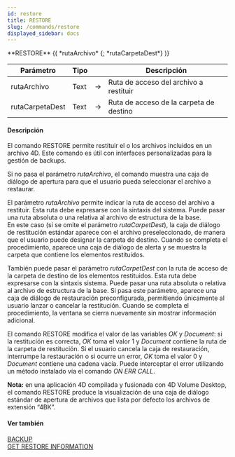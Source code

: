 ```yaml
---
id: restore
title: RESTORE
slug: /commands/restore
displayed_sidebar: docs
---
```


<!--REF #_command_.RESTORE.Syntax-->**RESTORE** {( *rutaArchivo* {; *rutaCarpetaDest*} )}<!-- END REF-->
<!--REF #_command_.RESTORE.Params-->
| Parámetro | Tipo |  | Descripción |
| --- | --- | --- | --- |
| rutaArchivo | Text | &srarr; | Ruta de acceso del archivo a restituir |
| rutaCarpetaDest | Text | &srarr; | Ruta de acceso de la carpeta de destino |

<!-- END REF-->

#### Descripción 

<!--REF #_command_.RESTORE.Summary-->El comando RESTORE permite restituir el o los archivos incluidos en un archivo 4D.<!-- END REF--> Este comando es útil con interfaces personalizadas para la gestión de backups. 

Si no pasa el parámetro *rutaArchivo*, el comando muestra una caja de diálogo de apertura para que el usuario pueda seleccionar el archivo a restaurar.

El parámetro *rutaArchivo* permite indicar la ruta de acceso del archivo a restituir. Esta ruta debe expresarse con la sintaxis del sistema. Puede pasar una ruta absoluta o una relativa al archivo de estructura de la base.   
En este caso (si se omite el parámetro *rutaCarpetDest*), la caja de diálogo de restitución estándar aparece con el archivo preseleccionado, de manera que el usuario puede designar la carpeta de destino. Cuando se completa el procedimiento, aparece una caja de diálogo de alerta y se muestra la carpeta que contiene los elementos restituidos. 

También puede pasar el parámetro *rutaCarpetDest*  con la ruta de acceso de la carpeta de destino de los elementos restituidos. Esta ruta debe expresarse con la sintaxis sistema. Puede pasar una ruta absoluta o relativa al archivo de estructura de la base. Si pasa este parámetro, aparece una caja de diálogo de restauración preconfigurada, permitiendo únicamente al usuario lanzar o cancelar la restitución. Cuando se completa el procedimiento, la ventana se cierra nuevamente sin mostrar información adicional. 

El comando RESTORE modifica el valor de las variables *OK* y *Document*: si la restitución es correcta, *OK* toma el valor 1 y *Document* contiene la ruta de la carpeta de restitución. Si el usuario cancela la caja de restauración, interrumpe la restauración o si ocurre un error, *OK* toma el valor 0 y *Document* contiene una cadena vacía. Puede interceptar el error utilizando un método instalado vía el comando *ON ERR CALL*.

**Nota:** en una aplicación 4D compilada y fusionada con 4D Volume Desktop, el comando RESTORE produce la visualización de una caja de diálogo estándar de apertura de archivos que lista por defecto los archivos de extensión “4BK”.

#### Ver también 

[BACKUP](backup.md)  
[GET RESTORE INFORMATION](get-restore-information.md)  